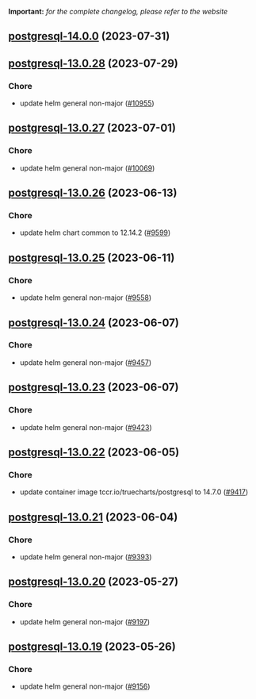 **Important:**
*for the complete changelog, please refer to the website*





## [postgresql-14.0.0](https://github.com/truecharts/charts/compare/postgresql-13.0.28...postgresql-14.0.0) (2023-07-31)




## [postgresql-13.0.28](https://github.com/truecharts/charts/compare/postgresql-13.0.27...postgresql-13.0.28) (2023-07-29)

### Chore

- update helm general non-major ([#10955](https://github.com/truecharts/charts/issues/10955))
  
  


## [postgresql-13.0.27](https://github.com/truecharts/charts/compare/postgresql-13.0.26...postgresql-13.0.27) (2023-07-01)

### Chore

- update helm general non-major ([#10069](https://github.com/truecharts/charts/issues/10069))
  
  


## [postgresql-13.0.26](https://github.com/truecharts/charts/compare/postgresql-13.0.25...postgresql-13.0.26) (2023-06-13)

### Chore

- update helm chart common to 12.14.2 ([#9599](https://github.com/truecharts/charts/issues/9599))
  
  


## [postgresql-13.0.25](https://github.com/truecharts/charts/compare/postgresql-13.0.24...postgresql-13.0.25) (2023-06-11)

### Chore

- update helm general non-major ([#9558](https://github.com/truecharts/charts/issues/9558))
  
  


## [postgresql-13.0.24](https://github.com/truecharts/charts/compare/postgresql-13.0.23...postgresql-13.0.24) (2023-06-07)

### Chore

- update helm general non-major ([#9457](https://github.com/truecharts/charts/issues/9457))
  
  


## [postgresql-13.0.23](https://github.com/truecharts/charts/compare/postgresql-13.0.22...postgresql-13.0.23) (2023-06-07)

### Chore

- update helm general non-major ([#9423](https://github.com/truecharts/charts/issues/9423))
  
  


## [postgresql-13.0.22](https://github.com/truecharts/charts/compare/postgresql-13.0.21...postgresql-13.0.22) (2023-06-05)

### Chore

- update container image tccr.io/truecharts/postgresql to 14.7.0 ([#9417](https://github.com/truecharts/charts/issues/9417))
  
  


## [postgresql-13.0.21](https://github.com/truecharts/charts/compare/postgresql-13.0.20...postgresql-13.0.21) (2023-06-04)

### Chore

- update helm general non-major ([#9393](https://github.com/truecharts/charts/issues/9393))
  
  


## [postgresql-13.0.20](https://github.com/truecharts/charts/compare/postgresql-13.0.19...postgresql-13.0.20) (2023-05-27)

### Chore

- update helm general non-major ([#9197](https://github.com/truecharts/charts/issues/9197))
  
  


## [postgresql-13.0.19](https://github.com/truecharts/charts/compare/postgresql-13.0.18...postgresql-13.0.19) (2023-05-26)

### Chore

- update helm general non-major ([#9156](https://github.com/truecharts/charts/issues/9156))
  
